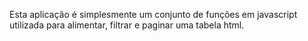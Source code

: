 Esta aplicação é simplesmente um conjunto de funções em javascript utilizada para alimentar, filtrar e paginar uma tabela html.
